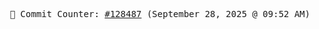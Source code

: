 <p align="center">
    <samp>
        📮 Commit Counter: <a href="https://github.com/Javascript-void0/Javascript-void0/commits/main">#128487</a> (September 28, 2025 @ 09:52 AM)
    </samp>
</p>